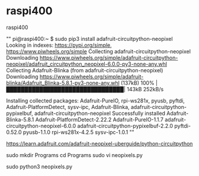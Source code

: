 # raspi400
raspi400


"" pi@raspi400:~ $  sudo pip3 install adafruit-circuitpython-neopixel
Looking in indexes: https://pypi.org/simple, https://www.piwheels.org/simple
Collecting adafruit-circuitpython-neopixel
  Downloading https://www.piwheels.org/simple/adafruit-circuitpython-neopixel/adafruit_circuitpython_neopixel-6.0.0-py3-none-any.whl
Collecting Adafruit-Blinka (from adafruit-circuitpython-neopixel)
  Downloading https://www.piwheels.org/simple/adafruit-blinka/Adafruit_Blinka-5.8.1-py3-none-any.whl (137kB)
    100% |████████████████████████████████| 143kB 252kB/s 


Installing collected packages: Adafruit-PureIO, rpi-ws281x, pyusb, pyftdi, Adafruit-PlatformDetect, sysv-ipc, Adafruit-Blinka, adafruit-circuitpython-pypixelbuf, adafruit-circuitpython-neopixel
Successfully installed Adafruit-Blinka-5.8.1 Adafruit-PlatformDetect-2.22.2 Adafruit-PureIO-1.1.7 adafruit-circuitpython-neopixel-6.0.0 adafruit-circuitpython-pypixelbuf-2.2.0 pyftdi-0.52.0 pyusb-1.1.0 rpi-ws281x-4.2.5 sysv-ipc-1.0.1 ""


https://learn.adafruit.com/adafruit-neopixel-uberguide/python-circuitpython

sudo mkdir Programs
cd Programs
sudo vi neopixels.py

sudo python3 neopixels.py
